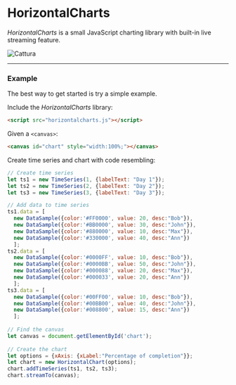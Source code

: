 # HorizontalCharts
*HorizontalCharts* is a small JavaScript charting library with built-in live streaming feature.

![Cattura](https://user-images.githubusercontent.com/5993480/235872148-773a5138-ed42-49c1-8033-6d8dbb96fa22.PNG)

---

### Example
The best way to get started is try a simple example.

Include the *HorizontalCharts* library:

```html
<script src="horizontalcharts.js"></script>
```

Given a `<canvas>`:

```html
<canvas id="chart" style="width:100%;"></canvas>
```
Create time series and chart with code resembling:

```js
// Create time series
let ts1 = new TimeSeries(1, {labelText: "Day 1"});
let ts2 = new TimeSeries(2, {labelText: "Day 2"});
let ts3 = new TimeSeries(3, {labelText: "Day 3"});

// Add data to time series
ts1.data = [
  new DataSample({color:'#FF0000', value: 20, desc:"Bob"}),
  new DataSample({color:'#BB0000', value: 30, desc:"John"}),
  new DataSample({color:'#880000', value: 10, desc:"Max"}),
  new DataSample({color:'#330000', value: 40, desc:"Ann"})
  ];
ts2.data = [
  new DataSample({color:'#0000FF', value: 10, desc:"Bob"}),
  new DataSample({color:'#0000BB', value: 50, desc:"John"}),
  new DataSample({color:'#000088', value: 20, desc:"Max"}),
  new DataSample({color:'#000033', value: 20, desc:"Ann"})
  ];
ts3.data = [
  new DataSample({color:'#00FF00', value: 10, desc:"Bob"}),
  new DataSample({color:'#00BB00', value: 40, desc:"John"}),
  new DataSample({color:'#008800', value: 15, desc:"Ann"})
  ];
  
// Find the canvas
let canvas = document.getElementById('chart');
  
// Create the chart
let options = {xAxis: {xLabel:"Percentage of completion"}};
let chart = new HorizontalChart(options);
chart.addTimeSeries(ts1, ts2, ts3);
chart.streamTo(canvas);
```
